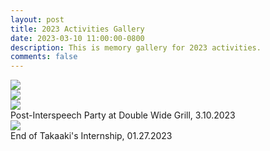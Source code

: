 ```yaml
---
layout: post
title: 2023 Activities Gallery
date: 2023-03-10 11:00:00-0800
description: This is memory gallery for 2023 activities.
comments: false
---
```


<div class="row mt-3">
    <div class="col-sm mt-3 mt-md-0">
        <img class="img-fluid rounded z-depth-1" src="{{ site.baseurl }}/assets/img/gallery/3-10.1-2023.jpg" data-zoomable>
    </div>
    <div class="col-sm mt-3 mt-md-0">
        <img class="img-fluid rounded z-depth-1" src="{{ site.baseurl }}/assets/img/gallery/3-10.2-2023.jpg" data-zoomable>
    </div>
    <div class="col-sm mt-3 mt-md-0">
        <img class="img-fluid rounded z-depth-1" src="{{ site.baseurl }}/assets/img/gallery/3-10.3-2023.jpg" data-zoomable>
    </div>
</div>
<div class="caption">
    Post-Interspeech Party at Double Wide Grill, 3.10.2023
</div>

<div class="row mt-3">
    <div class="col-sm mt-3 mt-md-0">
        <img class="img-fluid rounded z-depth-1" src="{{ site.baseurl }}/assets/img/gallery/01-27-2023.jpg" data-zoomable>
    </div>
</div>
<div class="caption">
    End of Takaaki's Internship, 01.27.2023
</div>
